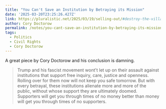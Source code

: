 ```yaml
---
title: "You Can't Save an Institution by Betraying its Mission"
date: '2025-03-20T23:25:26.427Z'
link: https://pluralistic.net/2025/03/19/selling-out/#destroy-the-village-to-save-it
author: Cory Doctorow
permalink: /notes/you-cant-save-an-institution-by-betraying-its-mission/index.html
tags:
  - Politics
  - Civil Rights
  - Cory Doctorow
---
```

A great piece by Cory Doctorow and his conclusion is damning.

> Trump and his fascist movement wont't let up on their assault against institutions that support free inquiry, care, justice and openness. Rolling over for them now will not keep you safe tomorrow. But with every betrayal, these institutions alienate more and more of the public, without whose support they are ultimately doomed. Supporters will get you through times of no money better than money will get you through times of no supporters.